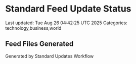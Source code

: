 # Standard Feed Update Status
Last updated: Tue Aug 26 04:42:25 UTC 2025
Categories: technology,business,world

## Feed Files Generated

Generated by Standard Updates Workflow
